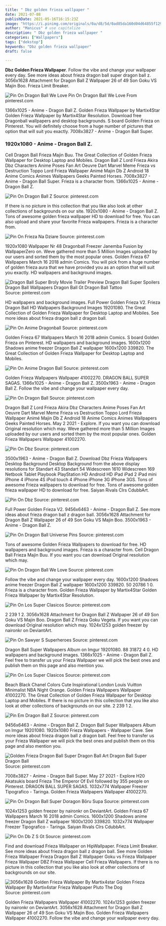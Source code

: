 ```yaml
---
title: " Dbz golden frieza wallpaper "
date: 2021-07-08
publishDate: 2021-05-16T16:15:23Z
image: "https://i.pinimg.com/originals/0a/d8/5d/0ad85da160d04d64855f129efd971377.jpg"
author: "Manicus" # use capitalize
description: " Dbz golden frieza wallpaper "
categories: ["Wallpapers"]
tags: ["dekstop"]
keywords: "Dbz golden frieza wallpaper"
draft: false

---
```



**Dbz Golden Frieza Wallpaper**. Follow the vibe and change your wallpaper every day. See more ideas about frieza dragon ball super dragon ball z. 3056x1628 Attachment for Dragon Ball Z Wallpaper 26 of 49 Son Goku VS Majin Boo. Frieza Limit Breaker.

![Pin On Dragon Ball We Love](https://i.pinimg.com/564x/ea/67/b6/ea67b6b7832adf5d21575510e10d5049.jpg "Pin On Dragon Ball We Love")
Pin On Dragon Ball We Love From pinterest.com


1366x1025 - Anime - Dragon Ball Z. Golden Frieza Wallpaper by Martix4Star Golden Frieza Wallpaper by Martix4Star Resolution. Download free Dragonball wallpapers and desktop backgrounds. S board Golden Frieza on Pinterest. You will definitely choose from a huge number of pictures that option that will suit you exactly. 7008x3827 - Anime - Dragon Ball Super.

### 1920x1080 - Anime - Dragon Ball Z.

Cell Dragon Ball Frieza Majin Buu. The Great Collection of Golden Frieza Wallpaper for Desktop Laptop and Mobiles. Dragon Ball Z Lord Frieza Akira Dbz Characters Anime Poses Fan Art Oeuvre Dart Marvel Meme Frieza vs Destruction Toppo Lord Frieza Wallpaper Animé Majin Db Z Android 18 Anime Comics Animes Wallpapers Geeks Painted Horses. 7008x3827 - Anime - Dragon Ball Super. Frieza is a character from. 1366x1025 - Anime - Dragon Ball Z.


![Pin On Dragon Ball Z](https://i.pinimg.com/474x/6d/e2/98/6de2988bf09f34f6b2678112d7476a05.jpg "Pin On Dragon Ball Z")
Source: pinterest.com

If there is no picture in this collection that you like also look at other collections of backgrounds on our site. 1920x1080 - Anime - Dragon Ball Z. Tons of awesome golden frieza wallpaper HD to download for free. You can also upload and share your favorite Frieza wallpapers. Frieza is a character from.

![Pin On Frieza Na Dziare](https://i.pinimg.com/originals/e1/77/78/e1777893b4394d06ddc29551ead048cd.png "Pin On Frieza Na Dziare")
Source: pinterest.com

1920x1080 Wallpaper Nr 48 Dragonball Freezer Janemba Fusion by WallpaperZero on. Weve gathered more than 5 Million Images uploaded by our users and sorted them by the most popular ones. Golden Frieza 67 Wallpapers March 16 2018 admin Comics. You will pick from a huge number of golden frieza aura that we have provided you as an option that will suit you exactly. HD wallpapers and background images.

![Dragon Ball Super Broly Movie Trailer Preview Dragon Ball Super Spoilers Dragon Ball Wallpapers Dragon Ball Gt Dragon Ball Tattoo](https://i.pinimg.com/originals/82/1c/d2/821cd2f364ec307743897e7862340d24.jpg "Dragon Ball Super Broly Movie Trailer Preview Dragon Ball Super Spoilers Dragon Ball Wallpapers Dragon Ball Gt Dragon Ball Tattoo")
Source: pinterest.com

HD wallpapers and background images. Full Power Golden Frieza V2. Frieza Dragon Ball HD Wallpapers Background Images 19201080. The Great Collection of Golden Frieza Wallpaper for Desktop Laptop and Mobiles. See more ideas about frieza dragon ball z dragon ball.

![Pin On Anime Dragonball](https://i.pinimg.com/736x/ed/26/f4/ed26f44295dfc7d8ee108861054f191e.jpg "Pin On Anime Dragonball")
Source: pinterest.com

Golden Frieza 67 Wallpapers March 16 2018 admin Comics. S board Golden Frieza on Pinterest. HD wallpapers and background images. 1600x1200 Shadows anime freezer Dragon Ball Z wallpaper 1600x1200 339820. The Great Collection of Golden Frieza Wallpaper for Desktop Laptop and Mobiles.

![Pin On Anime Dragon Ball](https://i.pinimg.com/736x/3e/a3/a7/3ea3a73bc0c6fb496c136e9b2963d443.jpg "Pin On Anime Dragon Ball")
Source: pinterest.com

Golden Frieza Wallpapers Wallpaper 41002270. DRAGON BALL SUPER SAGAS. 1366x1025 - Anime - Dragon Ball Z. 3500x1963 - Anime - Dragon Ball Z. Follow the vibe and change your wallpaper every day.

![Pin On Dragon Ball](https://i.pinimg.com/736x/48/6a/dc/486adcfa6dc49d3bba804adb306afc4e.jpg "Pin On Dragon Ball")
Source: pinterest.com

Dragon Ball Z Lord Frieza Akira Dbz Characters Anime Poses Fan Art Oeuvre Dart Marvel Meme Frieza vs Destruction Toppo Lord Frieza Wallpaper Animé Majin Db Z Android 18 Anime Comics Animes Wallpapers Geeks Painted Horses. May 2 2021 - Explore. If you want you can download Original resolution which may. Weve gathered more than 5 Million Images uploaded by our users and sorted them by the most popular ones. Golden Frieza Wallpapers Wallpaper 41002270.

![Pin On Dbz](https://i.pinimg.com/originals/07/1d/4d/071d4d3c3558bbbaa9aa69f7d827ee9f.jpg "Pin On Dbz")
Source: pinterest.com

3500x1963 - Anime - Dragon Ball Z. Download Dbz Frieza Wallpapers Desktop Background Desktop Background from the above display resolutions for Standart 43 Standart 54 Widescreen 1610 Widescreen 169 Netbook Tablet Playbook PlayStation HD Android HD iPad iPad 2 iPad mini iPhone 4 iPhone 4S iPod touch 4 iPhone iPhone 3G iPhone 3GS. Tons of awesome Frieza wallpapers to download for free. Tons of awesome golden frieza wallpaper HD to download for free. Saiyan Rivals Clrs CdubbArt.

![Pin On Dbz](https://i.pinimg.com/originals/fc/7b/22/fc7b224cd33269ad7d0cd66f4d8f7b2b.jpg "Pin On Dbz")
Source: pinterest.com

Full Power Golden Frieza V2. 9456x6463 - Anime - Dragon Ball Z. See more ideas about frieza dragon ball z dragon ball. 3056x1628 Attachment for Dragon Ball Z Wallpaper 26 of 49 Son Goku VS Majin Boo. 3500x1963 - Anime - Dragon Ball Z.

![Pin On Dragon Ball Universe Pins](https://i.pinimg.com/564x/a3/5f/d7/a35fd7d26979919938e84cb83362e532.jpg "Pin On Dragon Ball Universe Pins")
Source: pinterest.com

Tons of awesome Golden Frieza Wallpapers to download for free. HD wallpapers and background images. Frieza is a character from. Cell Dragon Ball Frieza Majin Buu. If you want you can download Original resolution which may.

![Pin On Dragon Ball We Love](https://i.pinimg.com/564x/ea/67/b6/ea67b6b7832adf5d21575510e10d5049.jpg "Pin On Dragon Ball We Love")
Source: pinterest.com

Follow the vibe and change your wallpaper every day. 1600x1200 Shadows anime freezer Dragon Ball Z wallpaper 1600x1200 339820. 50 20786 1 0. Frieza is a character from. Golden Frieza Wallpaper by Martix4Star Golden Frieza Wallpaper by Martix4Star Resolution.

![Pin On Los Super Clasicos](https://i.pinimg.com/474x/44/ff/d0/44ffd09010624efdddacf12bce790402.jpg "Pin On Los Super Clasicos")
Source: pinterest.com

2 239 1 2. 3056x1628 Attachment for Dragon Ball Z Wallpaper 26 of 49 Son Goku VS Majin Boo. Dragon Ball Z Frieza Goku Vegeta. If you want you can download Original resolution which may. 1024x1253 golden freezer by naironkr on DeviantArt.

![Pin On Sawyer S Superheroes](https://i.pinimg.com/originals/95/93/7f/95937f180cab37040cbd4e73ca807b02.jpg "Pin On Sawyer S Superheroes")
Source: pinterest.com

Dragon Ball Super Wallpapers Album on Imgur 19201080. 88 31872 4 0. HD wallpapers and background images. 1366x1025 - Anime - Dragon Ball Z. Feel free to transfer us your Frieza Wallpaper we will pick the best ones and publish them on this page and also mention you.

![Pin On Los Super Clasicos](https://i.pinimg.com/originals/a2/c9/35/a2c935eb62565ae84d958ca1d5390aa0.png "Pin On Los Super Clasicos")
Source: pinterest.com

Beach Black Chanel Сolors Cute Inspirational London Louis Vuitton Minimalist NBA Night Orange. Golden Frieza Wallpapers Wallpaper 41002270. The Great Collection of Golden Frieza Wallpaper for Desktop Laptop and Mobiles. If there is no picture in this collection that you like also look at other collections of backgrounds on our site. 2 239 1 2.

![Pin Em Dragon Ball Z](https://i.pinimg.com/474x/89/d9/43/89d9434f51b087b5af3001566a15af87.jpg "Pin Em Dragon Ball Z")
Source: pinterest.com

9456x6463 - Anime - Dragon Ball Z. Dragon Ball Super Wallpapers Album on Imgur 19201080. 1920x1080 Frieza Wallpapers - Wallpaper Cave. See more ideas about frieza dragon ball z dragon ball. Feel free to transfer us your Frieza Wallpaper we will pick the best ones and publish them on this page and also mention you.

![Golden Frieza Dragon Ball Super Dragon Ball Art Dragon Ball Super Dragon Ball](https://i.pinimg.com/originals/a3/75/eb/a375eb29cddbab365614180279665213.jpg "Golden Frieza Dragon Ball Super Dragon Ball Art Dragon Ball Super Dragon Ball")
Source: pinterest.com

7008x3827 - Anime - Dragon Ball Super. May 27 2021 - Explore H20 Akatsukis board Frieza The Emperor Of Evil followed by 355 people on Pinterest. DRAGON BALL SUPER SAGAS. 1032x774 Wallpaper Freezer Tipografico - Taringa. Golden Frieza Wallpapers Wallpaper 41002270.

![Pin On Dragon Ball Super Doragon Bōru Supa](https://i.pinimg.com/originals/6a/90/de/6a90de3a2123919999e0c2d7d1ec0bc7.jpg "Pin On Dragon Ball Super Doragon Bōru Supa")
Source: pinterest.com

1024x1253 golden freezer by naironkr on DeviantArt. Golden Frieza 67 Wallpapers March 16 2018 admin Comics. 1600x1200 Shadows anime freezer Dragon Ball Z wallpaper 1600x1200 339820. 1032x774 Wallpaper Freezer Tipografico - Taringa. Saiyan Rivals Clrs CdubbArt.

![Pin On Db Z S Gt](https://i.pinimg.com/originals/5c/26/e7/5c26e7e679eb87c1507a4a52be14b6f5.jpg "Pin On Db Z S Gt")
Source: pinterest.com

Find and download Frieza Wallpaper on HipWallpaper. Frieza Limit Breaker. See more ideas about frieza dragon ball z dragon ball. See more Golden Frieza Wallpaper Frieza Dragon Ball Z Wallpaper Goku vs Frieza Wallpaper Frieza Wallpaper DBZ Frieza Wallpaper Cell Frieza Wallpapers. If there is no picture in this collection that you like also look at other collections of backgrounds on our site.

![3056x1628 Golden Frieza Wallpaper By Martix4star Golden Frieza Wallpaper By Martix4star Frieza Wallpaper Pluto The Dog](https://i.pinimg.com/originals/0a/d8/5d/0ad85da160d04d64855f129efd971377.jpg "3056x1628 Golden Frieza Wallpaper By Martix4star Golden Frieza Wallpaper By Martix4star Frieza Wallpaper Pluto The Dog")
Source: pinterest.com

Golden Frieza Wallpapers Wallpaper 41002270. 1024x1253 golden freezer by naironkr on DeviantArt. 3056x1628 Attachment for Dragon Ball Z Wallpaper 26 of 49 Son Goku VS Majin Boo. Golden Frieza Wallpapers Wallpaper 41002270. Follow the vibe and change your wallpaper every day.

